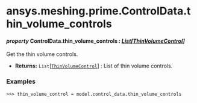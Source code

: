 <a id="ansys-meshing-prime-controldata-thin-volume-controls"></a>

# ansys.meshing.prime.ControlData.thin_volume_controls

<a id="ansys.meshing.prime.ControlData.thin_volume_controls"></a>

#### *property* ControlData.thin_volume_controls *: [List](https://docs.python.org/3.11/library/typing.html#typing.List)[[ThinVolumeControl](ansys.meshing.prime.ThinVolumeControl.md#ansys.meshing.prime.ThinVolumeControl)]*

Get the thin volume controls.

* **Returns:**
  `List`[[`ThinVolumeControl`](ansys.meshing.prime.ThinVolumeControl.md#ansys.meshing.prime.ThinVolumeControl)]
  : List of thin volume controls.

### Examples

```pycon
>>> thin_volume_control = model.control_data.thin_volume_controls
```

<!-- !! processed by numpydoc !! -->
